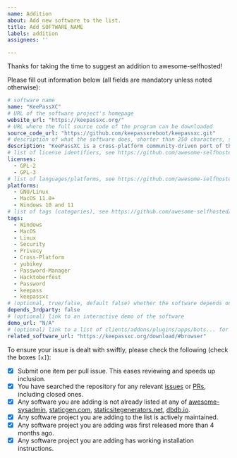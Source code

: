 ```yaml
---
name: Addition
about: Add new software to the list.
title: Add SOFTWARE_NAME
labels: addition
assignees: ''

---
```


Thanks for taking the time to suggest an addition to awesome-selfhosted! 

Please fill out information below (all fields are mandatory unless noted otherwise):

```yaml
# software name
name: "KeePassXC"
# URL of the software project's homepage
website_url: "https://keepassxc.org/"
# URL where the full source code of the program can be downloaded
source_code_url: "https://github.com/keepassxreboot/keepassxc.git"
# description of what the software does, shorter than 250 characters, sentence case
description: "KeePassXC is a cross-platform community-driven port of the Windows application 'Keepass Password Safe'."
# list of license identifiers, see https://github.com/awesome-selfhosted/awesome-selfhosted-data/blob/master/licenses.yml for the full list of licenses
licenses:
  - GPL-2
  - GPL-3
# list of languages/platforms, see https://github.com/awesome-selfhosted/awesome-selfhosted-data/tree/master/platforms for the full list of platforms
platforms:
  - GNU/Linux
  - MacOS 11.0+
  - Windows 10 and 11
# list of tags (categories), see https://github.com/awesome-selfhosted/awesome-selfhosted-data/tree/master/tags for the full list of tags
tags:
  - Windows
  - MacOS
  - Linux
  - Security
  - Privacy
  - Cross-Platform
  - yubikey
  - Password-Manager
  - Hacktoberfest
  - Password
  - keepass
  - keepassxc
# (optional, true/false, default false) whether the software depends on a third-party service outside the user's control
depends_3rdparty: false
# (optional) link to an interactive demo of the software
demo_url: "N/A"
# (optional) link to a list of clients/addons/plugins/apps/bots... for the software
related_software_url: "https://keepassxc.org/download/#browser"
```

To ensure your issue is dealt with swiftly, please check the following (check the boxes `[x]`):
- [x] Submit one item per pull issue. This eases reviewing and speeds up inclusion.
- [x] You have searched the repository for any relevant [issues](https://github.com/awesome-selfhosted/awesome-selfhosted-data/issues) or [PRs](https://github.com/awesome-selfhosted/awesome-selfhosted-data/pulls), including closed ones.
- [x] Any software you are adding is not already listed at any of [awesome-sysadmin](https://github.com/n1trux/awesome-sysadmin), [staticgen.com](https://www.staticgen.com/), [staticsitegenerators.net](https://staticsitegenerators.net/), [dbdb.io](https://dbdb.io/browse).
- [x] Any software project you are adding to the list is actively maintained.
- [x] Any software project you are adding was first released more than 4 months ago.
- [x] Any software project you are adding has working installation instructions.
